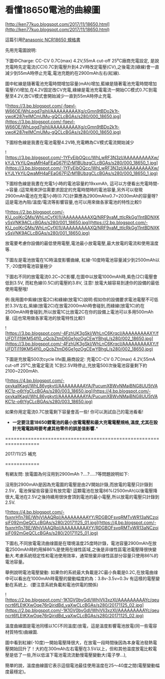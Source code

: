 # 看懂18650電池的曲線圖

[http://ken77kuo.blogspot.com/2017/11/18650.html](http://ken77kuo.blogspot.com/2017/11/18650.html)

這篇引用[Panasonic NCR18650 規格書](https://engineering.tamu.edu/media/4247819/ds-battery-panasonic-18650ncr.pdf)

先用充電圖說明:

下圖中Charge: CC-CV 0.7C(max) 4.2V,55mA cut-off 25⁰C廠商充電設定, 是說充電時先定電流(CC)0.7C到電壓升到4.2V時改定電壓(CV),之後電流(綠線)會一直減少到55mA時停止充電,電池充飽約在2900mAh左右(紅線).

圖中紅線是隨著電池充電時間增加容量(mAh)增加,藍線是隨著電池充電時間增加電壓(V)增加,在4.2V固定改CV充電,綠線是電池充電電流一開始CC模式0.7C到電壓至4.2V,改CV模式會開始減少一直到55mA時停止充電.

![https://3.bp.blogspot.com/-fqevl-W66OE/WhLpgd7gjhI/AAAAAAAAAXg/cGmn9tBDo2k1t-vwoK287reIMCmUMu-gQCLcBGAs/s280/000_18650.jpg](https://3.bp.blogspot.com/-fqevl-W66OE/WhLpgd7gjhI/AAAAAAAAAXg/cGmn9tBDo2k1t-vwoK287reIMCmUMu-gQCLcBGAs/s280/000_18650.jpg)

下圖棕色線是我晝在電池電壓4.2V時,充電轉為CV模式電流開始減少

![https://3.bp.blogspot.com/-1YFvEibOQcc/WhLwRF3N3zI/AAAAAAAAAXw/kYJLYkYiLQwaMH4aFEaG67FlZrM1BUbzgCLcBGAs/s280/000_18650_1.jpg](https://3.bp.blogspot.com/-1YFvEibOQcc/WhLwRF3N3zI/AAAAAAAAAXw/kYJLYkYiLQwaMH4aFEaG67FlZrM1BUbzgCLcBGAs/s280/000_18650_1.jpg)

下圖棕色線是我晝在充電1小時的電池容量約19xxmAh, 這可以方便看出充電時間-->容量.(這常用來評估需要求固定的充電時間時的電池容量,另外可以發現2900mAh電池在充電1小時(0.7C)計算應為2900mAhx0.7=2030mAh的容量呀?這是電池內阻/溫度/電流等影響容量,也可以用來做各家電池的特性比較!)

![https://2.bp.blogspot.com/-KU_oolKcQMs/WhLnCvfXI1I/AAAAAAAAAXQ/NRF9vaM_ttIcRkGg11ntBDNXKvSsVNK9ACLcBGAs/s280/001_18650.jpg](https://2.bp.blogspot.com/-KU_oolKcQMs/WhLnCvfXI1I/AAAAAAAAAXQ/NRF9vaM_ttIcRkGg11ntBDNXKvSsVNK9ACLcBGAs/s280/001_18650.jpg)

放電要考慮你設備的最低使用電壓,電池最小放電電壓,最大放電的電流和使用溫度等.

下圖左是電池放電在1C時溫度影響曲線, 紅線-10度時電池容量減少到2500mAh以下,-20度時電池容量極少

下圖右不同的放電電流0.2C~2C影響,在圖中以放電1000mAh時,紫色(2C)電壓會低到3.5V, 而紅色線(0.5C)的電壓約3.8V, 注意! 放電大越容易到達你的設備的最低使用電壓哦!

例:我用圖中紫線(放電2C)和綠線(放電1C)說明:假如你的設備要求電池電壓不可低於3.3V左右,紫線(放電2C)在放電2000mAh時會碰到,而綠線(放電1C)約在2500mAh時會碰到,所以放電1C比放電2C在你的設備上電池可以多用500mAh量. (這也常用做各家電池的放電特性比較!)

![https://3.bp.blogspot.com/-4FzhUK3gSkI/WhLnC6KrqcI/AAAAAAAAAXY/fUFDTi119KM54fl0_oQcbZtmD6Ge1gzOgCEwYBhgL/s280/002_18650.jpg](https://3.bp.blogspot.com/-4FzhUK3gSkI/WhLnC6KrqcI/AAAAAAAAAXY/fUFDTi119KM54fl0_oQcbZtmD6Ge1gzOgCEwYBhgL/s280/002_18650.jpg)

下圖是充放電500次cycle life圖,廠商設定: 充電CC-CV 0.7C(max) 4.2V,55mA cut-off 25⁰C,放電定電流 1C到2.5V時停止,充放電500次後電池容量剩下約2100~2200mAh.

![https://4.bp.blogspot.com/-oxykallKagI/WhL86ygkytI/AAAAAAAAAYA/PucumXBWvNMajBNG8UU5tVAKC1z-o6tYgCLcBGAs/s280/003_18650.jpg](https://4.bp.blogspot.com/-oxykallKagI/WhL86ygkytI/AAAAAAAAAYA/PucumXBWvNMajBNG8UU5tVAKC1z-o6tYgCLcBGAs/s280/003_18650.jpg)

如果你用定電流0.7C放電剩下容量會高一些! 你可以測試自己的電池看看!

- **一定要注意18650鋰電池的最小放電電壓和最大充電電壓規格,溫度,尤其在設計充電電路時要考慮其他零件的誤差值影響.***

==================================================================

2017/11/25 補充

============

有網友問: 放電圖為何沒用到2900mAh ?....?.....?等問題說明如下:

沒用到2900mAh是因為充電圖的電壓是由2V開始計錄,而放電的電壓只計錄到2.5V，電池保留些容量沒有放完電! 這顆電池在放電86%(2500mAh)以後電壓降很大,電池在2.5V之後持續用很快會頂到電池的最小電壓,所以放電的電壓只計錄到2.5V.

![https://4.bp.blogspot.com/-fsxnrH1n78E/WhjVIAAQRqI/AAAAAAAAAYY/RDGBOFsvqRMTvWR13aNCzoisiF092mGeQCLcBGAs/s280/20171125_01.jpg](https://4.bp.blogspot.com/-fsxnrH1n78E/WhjVIAAQRqI/AAAAAAAAAYY/RDGBOFsvqRMTvWR13aNCzoisiF092mGeQCLcBGAs/s280/20171125_01.jpg)

下圖右,不同放電電流曲缐圖是在環境溫度25度時計錄，電池容量2900mAh在放電2500mAh時約用掉86%是使用在缐性區域,之後是非缐性區電池電壓降很快變動大.考慮系統穏定性和電池使用效率，通常捨棄非缐性區部分容量只使用86%的電池容量。

舉例說明電池電壓變動: 如果你的系統最大負載是2C最小負載是0.2C,在放電曲缐中可以看出在1000mAh時電壓的變動幅度約為：3.8v-3.5v=0.3v 有這樣的電壓變動在系統上.  (要注意系統負載和電池供電的關係)

![https://2.bp.blogspot.com/-1K1GV0byGdI/WhjVIj3xzXI/AAAAAAAAAYc/qeuncrt6fLEtKXwOqe76rQjridBd_vaXwCLcBGAs/s280/20171125_02.jpg](https://2.bp.blogspot.com/-1K1GV0byGdI/WhjVIj3xzXI/AAAAAAAAAYc/qeuncrt6fLEtKXwOqe76rQjridBd_vaXwCLcBGAs/s280/20171125_02.jpg)

溫度曲線圖是電池同樣以1C(不同溫度)放電，這是溫度影響電池放電(同一些電容材質特性)曲線圖.

圖中看到紅線(-10度)一開始電壓降很大，在放電一段時間後因為本身電池發熱電壓開始回升了！大約在300mAh左右電壓在3.5V以上，但和其他温度放電比較電壓是低了一些,所以低溫下電池電流流動慢電壓變動大(電子學...),

簡單的說，溫度曲線圖它表示這個電池最佳使用溫度在25～40度之間(電壓變動幅度最穩定)。